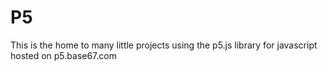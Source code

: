 # P5
This is the home to many little projects using the p5.js library for javascript hosted on p5.base67.com
